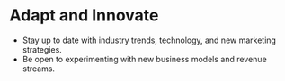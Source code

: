 # Adapt and Innovate

- Stay up to date with industry trends, technology, and new marketing strategies.
- Be open to experimenting with new business models and revenue streams.
